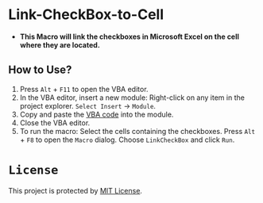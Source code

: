# Link-CheckBox-to-Cell
- **This Macro will link the checkboxes in Microsoft Excel on the cell where they are located.**

## How to Use?
   1. Press `Alt` + `F11` to open the VBA editor.
   2. In the VBA editor, insert a new module:
     Right-click on any item in the project explorer.
     `Select Insert` -> `Module`.
   3. Copy and paste the [VBA code](LinkCBox.vba) into the module.
   4. Close the VBA editor.
   5. To run the macro:
        Select the cells containing the checkboxes.
        Press `Alt` + `F8` to open the `Macro` dialog.
        Choose `LinkCheckBox` and click `Run`.

# `License`
This project is protected by [MIT License](LICENSE).
